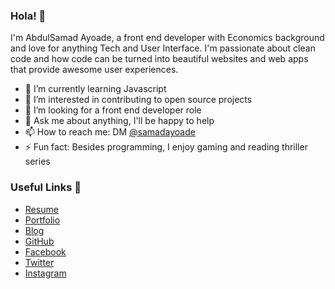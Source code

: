 ### Hola! 👋

I'm AbdulSamad Ayoade, a front end developer with Economics background and love for anything Tech and User Interface. I'm passionate about clean code and how code can be turned into beautiful websites and web apps that provide awesome user experiences.

- 🌱 I’m currently learning Javascript
- 👯 I’m interested in contributing to open source projects
- 🤔 I’m looking for a front end developer role
- 💬 Ask me about anything, I'll be happy to help
- 📫 How to reach me: DM [@samadayoade](https://twitter.com/samadayoade)
- ⚡ Fun fact: Besides programming, I enjoy gaming and reading thriller series

### Useful Links 💙

- [Resume](https://abdulsamadayoade.github.io/portfolio/ayoadesamadRESUME.pdf)
- [Portfolio](https://abdulsamad.xyz)
- [Blog](https://articles.abdulsamad.xyz)
- [GitHub](https://github.com/abdulsamadayoade)
- [Facebook](https://facebook.com/abdulsamad.ayoade.313)
- [Twitter](https://twitter.com/samadayoade)
- [Instagram](https://www.instagram.com/abdul_codes/)
